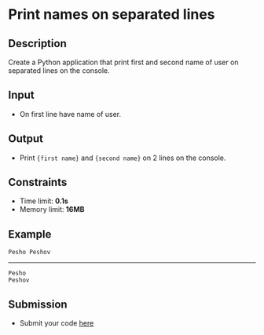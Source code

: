 # Print names on separated lines

## Description
Create a Python application that print first and second name of user on separated lines on the console.

## Input
- On first line have name of user.

## Output
- Print `{first name}` and `{second name}` on 2 lines on the console.

## Constraints
- Time limit: **0.1s**
- Memory limit: **16MB**

## Example
```
Pesho Peshov
```
---
```
Pesho
Peshov
```
## Submission
- Submit your code [here](???)


